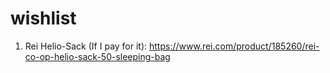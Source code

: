 # wishlist

1. Rei Helio-Sack (If I pay for it): https://www.rei.com/product/185260/rei-co-op-helio-sack-50-sleeping-bag
